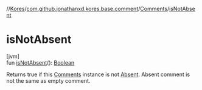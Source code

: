 //[Kores](../../../index.md)/[com.github.jonathanxd.kores.base.comment](../index.md)/[Comments](index.md)/[isNotAbsent](is-not-absent.md)

# isNotAbsent

[jvm]\
fun [isNotAbsent](is-not-absent.md)(): [Boolean](https://kotlinlang.org/api/latest/jvm/stdlib/kotlin/-boolean/index.html)

Returns true if this [Comments](index.md) instance is not [Absent](-companion/-absent.md). Absent comment is not the same as empty comment.
